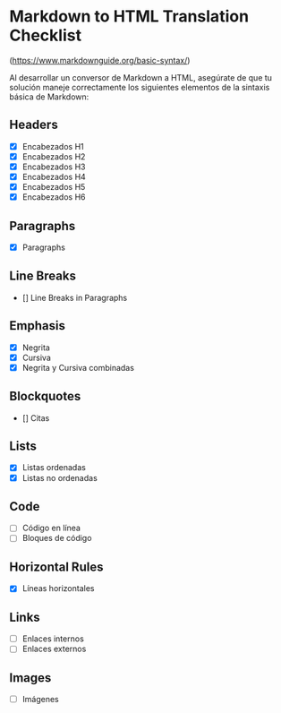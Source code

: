 # Markdown to HTML Translation Checklist
(https://www.markdownguide.org/basic-syntax/)

Al desarrollar un conversor de Markdown a HTML, asegúrate de que tu solución maneje correctamente los siguientes elementos de la sintaxis básica de Markdown:

## Headers
- [X] Encabezados H1
- [X] Encabezados H2
- [X] Encabezados H3
- [X] Encabezados H4
- [X] Encabezados H5
- [X] Encabezados H6

## Paragraphs
- [X] Paragraphs


## Line Breaks
- [] Line Breaks in Paragraphs

## Emphasis
- [X] Negrita
- [X] Cursiva
- [X] Negrita y Cursiva combinadas

## Blockquotes
- [] Citas

## Lists
- [X] Listas ordenadas
- [X] Listas no ordenadas

## Code
- [ ] Código en línea
- [ ] Bloques de código

## Horizontal Rules
- [X] Líneas horizontales

## Links
- [ ] Enlaces internos
- [ ] Enlaces externos

## Images
- [ ] Imágenes

